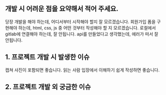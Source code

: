## 개발 시 어려운 점을 요약해서 적어 주세요.

당장 개발을 해야 하는데, 어디서부터 시작해야 할지 잘 모르겠습니다.
회원가입 폼을 구현해야 하는데, html, css, js 중 어떤 것부터 작성해야 할 지 모르겠습니다.
로컬에서 gitlab에 연결해야 하는데, 잘 안됩니다.
api를 만들었다고 생각했는데, 에러가 떠서 잘 안됩니다.

## 1. 프로젝트 개발 시 발생한 이슈

캡쳐 사진이 포함되면 좋습니다.
읽는 사람 입장에서 이해하기 쉽게 작성하면 좋습니다.

## 2. 프로젝트 개발 외 궁금한 이슈
